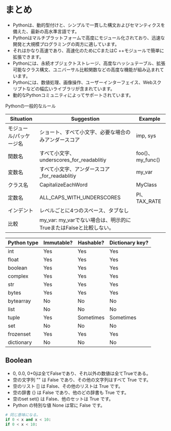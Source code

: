 # まとめ
- Pythonは、動的型付けと、シンプルで一貫した構文およびセマンティクスを備えた、最新の高水準言語です。
- Pythonはマルチプラットフォームで高度にモジュール化されており、迅速な開発と大規模プログラミングの両方に適しています。
- それはかなり高速であり、高速化のためにCまたはC ++モジュールで簡単に拡張できます。
- Pythonには、永続オブジェクトストレージ、高度なハッシュテーブル、拡張可能なクラス構文、ユニバーサル比較関数などの高度な機能が組み込まれています。
- Pythonには、数値処理、画像操作、ユーザーインターフェイス、Webスクリプトなどの幅広いライブラリが含まれています。
- 動的なPythonコミュニティによってサポートされています。

Pythonの一般的なルール

|Situation          |Suggestion                                  | Example
|-------------------|--------------------------------------------|--------|
|モジュール/パッケージ名| ショート、すべて小文字、必要な場合のみアンダースコア| imp, sys|
|関数名| すべて小文字、 underscores_for_readablitiy |foo()、my_func()
|変数名| すべて小文字、アンダースコア_for_readablitiy |my_var
|クラス名| CapitalizeEachWord | MyClass|
|定数名| ALL_CAPS_WITH_UNDERSCORES | PI、TAX_RATE|
|インデント| レベルごとに4つのスペース、タブなし|	 |
|比較| my_var: my_varでない場合は、明示的にTrueまたはFalseと比較しない。| |


|Python type         |Immutable?                | Hashable? | Dictionary key?|
|--------------------|--------------------------|-----------|----------------|
|int |Yes	|Yes	|Yes|
|float	|Yes	|Yes	|Yes|
|boolean	|Yes	|Yes	|Yes|
|complex	|Yes	|Yes	|Yes|
|str	|Yes	|Yes	|Yes|
|bytes	|Yes	|Yes	|Yes|
|bytearray	|No	|No	|No|
|list	|No	|No	|No|
|tuple	|Yes	|Sometimes	|Sometimes|
|set	|No	|No	|No|
|frozenset	|Yes	|Yes	|Yes|
|dictionary	|No	|No	|No|

## Boolean
- 0, 0.0, 0+0jは全てFalseであり、それ以外の数値は全てTrueである。
- 空の文字列 "" は False であり、その他の文字列はすべて True です。
- 空のリスト [] は False、その他のリストは True です。
- 空の辞書 {} は False であり、他のどの辞書も True です。
- 空のset set() は False、他のセットは True です。
- Python の特別な値 None は常に False です。

```python
# 同じ意味になる。
if 0 < x and x < 10:
if 0 < x < 10:
```